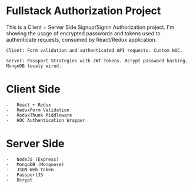 # Fullstack Authorization Project
This is a Client + Server Side Signup/Signin Authorization project. I'm showing the usage of encrypted passwords and tokens used to authenticate requests, consumed by React/Redux application. 
```    
Client: Form validation and authenticated API requests. Custom HOC.  
```
```
Server: Passport Strategies with JWT Tokens. Bcrypt password hashing. MongoDB localy wired.    
```

# Client Side 

    -   React + Redux
    -   ReduxForm Validation
    -   ReduxThunk Middleware
    -   HOC Authentication Wrapper

# Server Side 

    -   NodeJS (Express)
    -   MongoDB (Mongoose)
    -   JSON Web Token
    -   PassportJS
    -   Bcrypt
